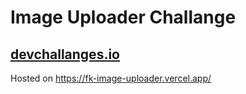 # Image Uploader Challange

## [devchallanges.io](https://devchallenges.io/challenges/O2iGT9yBd6xZBrOcVirx)

Hosted on https://fk-image-uploader.vercel.app/
